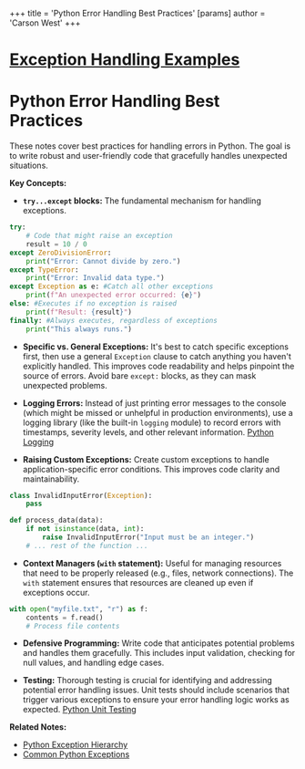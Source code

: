 +++
 title = 'Python Error Handling Best Practices'
[params]
	author = 'Carson West'
+++
# [Exception Handling Examples](./../exception-handling-examples/)
# Python Error Handling Best Practices

These notes cover best practices for handling errors in Python.  The goal is to write robust and user-friendly code that gracefully handles unexpected situations.

**Key Concepts:**

* **`try...except` blocks:** The fundamental mechanism for handling exceptions.

```python
try:
    # Code that might raise an exception
    result = 10 / 0
except ZeroDivisionError:
    print("Error: Cannot divide by zero.")
except TypeError:
    print("Error: Invalid data type.")
except Exception as e: #Catch all other exceptions
    print(f"An unexpected error occurred: {e}")
else: #Executes if no exception is raised
    print(f"Result: {result}")
finally: #Always executes, regardless of exceptions
    print("This always runs.")

```

* **Specific vs. General Exceptions:**  It's best to catch specific exceptions first, then use a general `Exception` clause to catch anything you haven't explicitly handled.  This improves code readability and helps pinpoint the source of errors.  Avoid bare `except:` blocks, as they can mask unexpected problems.


* **Logging Errors:**  Instead of just printing error messages to the console (which might be missed or unhelpful in production environments), use a logging library (like the built-in `logging` module) to record errors with timestamps, severity levels, and other relevant information. [Python Logging](./../python-logging/)

* **Raising Custom Exceptions:** Create custom exceptions to handle application-specific error conditions.  This improves code clarity and maintainability.

```python
class InvalidInputError(Exception):
    pass

def process_data(data):
    if not isinstance(data, int):
        raise InvalidInputError("Input must be an integer.")
    # ... rest of the function ...
```

* **Context Managers (`with` statement):**  Useful for managing resources that need to be properly released (e.g., files, network connections).  The `with` statement ensures that resources are cleaned up even if exceptions occur.

```python
with open("myfile.txt", "r") as f:
    contents = f.read()
    # Process file contents
```

* **Defensive Programming:** Write code that anticipates potential problems and handles them gracefully.  This includes input validation, checking for null values, and handling edge cases.


* **Testing:** Thorough testing is crucial for identifying and addressing potential error handling issues.  Unit tests should include scenarios that trigger various exceptions to ensure your error handling logic works as expected. [Python Unit Testing](./../python-unit-testing/)


**Related Notes:**

* [Python Exception Hierarchy](./../python-exception-hierarchy/)
* [Common Python Exceptions](./../common-python-exceptions/)



